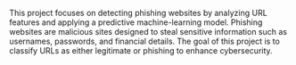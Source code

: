 This project focuses on detecting phishing websites by analyzing URL features and applying a predictive machine-learning model. Phishing websites are malicious sites designed to steal sensitive information such as usernames, passwords, and financial details. The goal of this project is to classify URLs as either legitimate or phishing to enhance cybersecurity.
